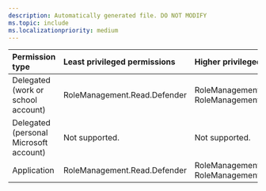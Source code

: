 ```yaml
---
description: Automatically generated file. DO NOT MODIFY
ms.topic: include
ms.localizationpriority: medium
---
```


|Permission type|Least privileged permissions|Higher privileged permissions|
|:---|:---|:---|
|Delegated (work or school account)|RoleManagement.Read.Defender|RoleManagement.Read.All, RoleManagement.ReadWrite.Defender|
|Delegated (personal Microsoft account)|Not supported.|Not supported.|
|Application|RoleManagement.Read.Defender|RoleManagement.Read.All, RoleManagement.ReadWrite.Defender|
